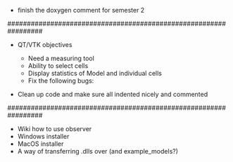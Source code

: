 * finish the doxygen comment for semester 2  

#################################################################

* QT/VTK objectives
  - Need a measuring tool
  - Ability to select cells
  - Display statistics of Model and individual cells
  - Fix the following bugs:

* Clean up code and make sure all indented nicely and commented

#################################################################

* Wiki how to use observer  
* Windows installer                                             
* MacOS installer                                                 
* A way of transferring .dlls over (and example_models?)
